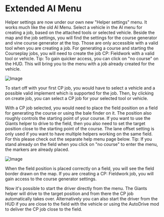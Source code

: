 # Extended AI Menu


Helper settings are now under our own new "Helper settings" menu.
It works much like the old AI Menu.
Select a vehicle in the AI menu for creating a job, based on the attached tools or selected vehicle.
Beside the map and the job settings, you will find the settings for the course generator and vine course generator at the top. Those are only accessible with a valid tool when you are creating a job.
For generating a course and starting the Courseplay jobs, you will need to create the job CP: Fieldwork with a valid tool or vehicle.
Tip: To gain quicker access, you can click on "no course" on the HUD. This will bring you to the menu with a job already created for the vehicle.


![Image](assets/imagesstartjobmenuhelp_0_0_1024_895.png)


To start off with your first CP job, you would have to select a vehicle and a possible valid implement which is supported for the job.
Then, by clicking on create job, you can select a CP job for your selected tool or vehicle.



With a CP job selected, you would need to place the field position on a field for generating the course or using the bale finder on it.
The position also roughly controls the starting point of your course.
If you want to use the Giants helper to drive to the field, then you also need to set the target position close to the starting point of the course.
The lane offset setting is only used if you want to have multiple helpers working on the same field. For this please check out the separate help menu page below.
Tip: If you stand already on the field when you click on "no course" to enter the menu, the markers are already placed.


![Image](assets/imagesreadyjobmenuhelp_0_0_765_510.png)


When the field position is placed correctly on a field, you will see the field border drawn on the map.
If you are creating a CP: Fieldwork job, you will gain access to the course generator settings. 



Now it's possible to start the driver directly from the menu. The Giants helper will drive to the target position and from there the CP job automatically takes over.
Alternatively you can also start the driver from the HUD if you are close to the field with the vehicle or using the AutoDrive mod to deliver the CP job close to the field.


